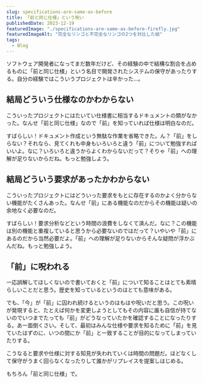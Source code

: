 ```yaml
---
slug: specifications-are-same-as-before
title: 「前と同じ仕様」という呪い
publishedDate: 2023-12-19
featuredImage: "./specifications-are-same-as-before-firefly.jpg"
featuredImageAlt: "完全なリンゴと不完全なリンゴの2つを対比した絵"
tags:
  - Blog
---
```


ソフトウェア開発者になってまだ数年だけど、その経験の中で結構な割合を占めるものに「前と同じ仕様」という名目で開発されたシステムの保守があったりする。自分の経験ではこういうプロジェクトは辛かった…。

## 結局どういう仕様なのかわからない

こういったプロジェクトにはたいてい仕様書に相当するドキュメントの類がなかった。なんせ「前と同じ仕様」なので「前」を知っていれば仕様は明白なのだ。

すばらしい！ドキュメント作成という無駄な作業を省略できた。ん？「前」をしらない？それなら、見てくれも中身もいろいろと違う「前」について勉強すればいいよ。なに？いろいろと違うからよくわからないだって？そりゃ「前」への理解が足りないからだね。もっと勉強しよう。

## 結局どういう要求があったかわからない

こういったプロジェクトにはどういった要求をもとに存在するのかよく分からない機能がたくさんあった。なんせ「前」にある機能なのだからその機能は疑いの余地なく必要なのだ。

すばらしい！要求分析などという時間の浪費をしなくて済んだ。なに？この機能は別の機能と重複していると思うから必要ないのではだって？いやいや「前」にあるのだから当然必要だよ。「前」への理解が足りないからそんな疑問が浮かぶんだね。もっと勉強しよう。

## 「前」に呪われる

一応誤解してほしくないので書いておくと「前」について知ることはとても素晴らしいことだと思う。歴史を知っているというのはとても意味がある。

でも、「今」が「前」に囚われ続けるというのはもはや呪いだと思う。この呪いが発現すると、たとえば何かを変更しようとしてもその内容に誰も自信が持てないのでいつまでたっても「前」がどうなっていたかを確認することになったりする。あー面倒くさい。そして、最初はみんな仕様や要求を知るために「前」を見ていたはずのに、いつの間にか「前」と一致することが目的になってしまっていたりする。

こうなると要求や仕様に対する知見が失われていくは時間の問題だ。ほどなくして保守がうまく回らなくなったりして誰かがリプレイスを提案しはじめる。

もちろん「前と同じ仕様」で。
